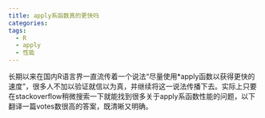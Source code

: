 ```yaml
---
title: apply系函数真的更快吗
categories:
tags:
  - R 
  - apply
  - 性能
---
```


长期以来在国内R语言界一直流传着一个说法“尽量使用*apply函数以获得更快的速度”，很多人不加以验证就信以为真，并继续将这一说法传播下去。实际上只要在stackoverflow稍微搜索一下就能找到很多关于apply系函数性能的问题，以下翻译一篇votes数很高的答案，既清晰又明确。

<!-- more -- >

> 原文 [Is R's apply family more than syntactic sugar?](https://stackoverflow.com/a/2276001)

R语言中的`apply`系函数相比其他循环函数（比如`for`）并不能提升性能。`lapply`是个例外，因为它的源码中有更多的C所以它能稍微快一点。

但是总的来说，**你应该为了清晰性使用`apply`系函数而不是为了性能。**

要说还有一点就是**`apply`系函数没有副作用**，这在R语言的函数式编程中是很重要的差别。当然用`assign`或者`<<-`会改变这一点作用，但是那是非常危险的。因为副作用让变量的状态取决于历史，所以让程序更难理解。

为了强调这个（性能）我们来看一个递归计算斐波那契数列的例子，这个程序要跑很多次以获得精准的测量，但重点是这些方法没有显著的性能区别：

```r
> fibo <- function(n) {
+   if ( n < 2 ) n
+   else fibo(n-1) + fibo(n-2)
+ }
> system.time(for(i in 0:26) fibo(i))
   user  system elapsed 
   7.48    0.00    7.52 
> system.time(sapply(0:26, fibo))
   user  system elapsed 
   7.50    0.00    7.54 
> system.time(lapply(0:26, fibo))
   user  system elapsed 
   7.48    0.04    7.54 
> library(plyr)
> system.time(ldply(0:26, fibo))
   user  system elapsed 
   7.52    0.00    7.58 

```

至于一些并行化R包（比如`rpvm`，`rmpi`和`snow`），他们也提供了`apply`系函数。这里有一个`snow`包中的`sapply`函数的例子：

```r
library(snow)
cl <- makeSOCKcluster(c("localhost","localhost"))
parSapply(cl, 1:20, get("+"), 3)
```

这个例子使用了一个socket集群，此外不需要安装额外的软件，否则你需要一些像PVM或者MPI的东西。`snow`包有以下的`apply`系函数：

```r
parLapply(cl, x, fun, ...)
parSapply(cl, X, FUN, ..., simplify = TRUE, USE.NAMES = TRUE)
parApply(cl, X, MARGIN, FUN, ...)
parRapply(cl, x, fun, ...)
parCapply(cl, x, fun, ...)
```

因为没有副作用，所以在并行化计算中使用这些函数很有道理。当你在一个`for`循环中改变变量值时，这是全局设置。另一方面，因为在函数调用中赋值是局部的（除非你尝试使用`assign`或者`<<-`，这种情况下你就引入了副作用），所以所有的`apply`系函数在并行化中可以被安全地使用。不必多说，仔细处理局部和全局变量非常关键，特别是在并行化过程中。

这里有一个关于`for`和`apply`系函数副作用的例子：

```r
> df <- 1:10
> # *apply example
> lapply(2:3, function(i) df <- df * i)
> df
 [1]  1  2  3  4  5  6  7  8  9 10
> # for loop example
> for(i in 2:3) df <- df * i
> df
 [1]  6 12 18 24 30 36 42 48 54 60
```

注意`for`循环在父环境中改变了`df`，而`apply`则没有。
